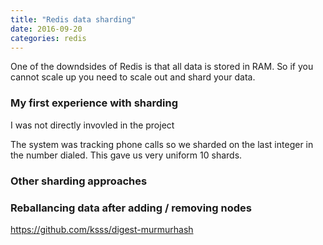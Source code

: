 ```yaml
---
title: "Redis data sharding"
date: 2016-09-20
categories: redis
---
```


One of the downdsides of Redis is that all data is stored in RAM.  So if you cannot scale up you need to scale out and shard your data.  

### My first experience with sharding

I was not directly invovled in the project

The system was tracking phone calls so we sharded on the last integer in the number dialed.  This gave us very uniform 10 shards.  

### Other sharding approaches


### Reballancing data after adding / removing nodes


https://github.com/ksss/digest-murmurhash
